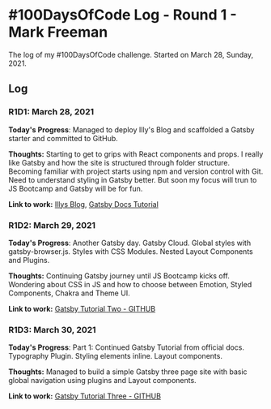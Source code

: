 # #100DaysOfCode Log - Round 1 - Mark Freeman

The log of my #100DaysOfCode challenge. Started on March 28, Sunday, 2021.

## Log

### R1D1: March 28, 2021

**Today's Progress**: Managed to deploy Illy's Blog and scaffolded a Gatsby starter and committed to GitHub.

**Thoughts:** Starting to get to grips with React components and props. I really like Gatsby and how the site is structured through folder structure. Becoming familiar with project starts using npm and version control with Git. Need to understand styling in Gatsby better. But soon my focus will trun to JS Bootcamp and Gatsby will be for fun. 

**Link to work:** [Illys Blog](https://illys-blog.vercel.app/), [Gatsby Docs Tutorial](https://illys-blog.vercel.app/)

### R1D2: March 29, 2021

**Today's Progress**: Another Gatsby day. Gatsby Cloud. Global styles with gatsby-browser.js. Styles with CSS Modules. Nested Layout Components and Plugins. 

**Thoughts:** Continuing Gatsby journey until JS Bootcamp kicks off. Wondering about CSS in JS and how to choose between Emotion, Styled Components, Chakra and Theme UI.

**Link to work:** [Gatsby Tutorial Two - GITHUB](https://github.com/PugConDoin/gatsby-tutorial-part-two) 

### R1D3: March 30, 2021

**Today's Progress**: Part 1: Continued Gatsby Tutorial from official docs. Typography Plugin. Styling elements inline. Layout components. 

**Thoughts:** Managed to build a simple Gatsby three page site with basic global navigation using plugins and Layout components.

**Link to work:** [Gatsby Tutorial Three - GITHUB](https://github.com/PugConDoin/gatsby-tutorial-part-three) 
